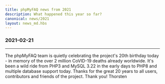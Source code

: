 ```yaml
---
title: phpMyFAQ news from 2021
description: What happened this year so far?
canonical: news/2021
layout: news_md.hbs
---
```


### 2021-02-21
* * *
The phpMyFAQ team is quietly celebrating the project's 20th birthday today - in memory of the over 2 million CoVID-19
deaths already worldwide. It's been a wild ride from PHP3 and MySQL 3.22 in the early days to PHP8 and multiple database
support today. Thanks for the great 20 years to all users, contributors and friends of the project.
Thank you!
Thorsten